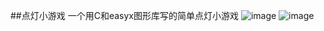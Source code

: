 ##点灯小游戏
一个用C和easyx图形库写的简单点灯小游戏
![image](http://img-storage.qiniudn.com/15-8-12/92439241.jpg)
![image](http://img-storage.qiniudn.com/15-8-12/13097182.jpg)
